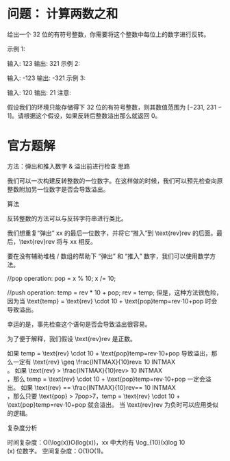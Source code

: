 # 问题： 计算两数之和
给出一个 32 位的有符号整数，你需要将这个整数中每位上的数字进行反转。

示例 1:

输入: 123
输出: 321
 示例 2:

输入: -123
输出: -321
示例 3:

输入: 120
输出: 21
注意:

假设我们的环境只能存储得下 32 位的有符号整数，则其数值范围为 [−231,  231 − 1]。请根据这个假设，如果反转后整数溢出那么就返回 0。
# 官方题解
 
方法：弹出和推入数字 & 溢出前进行检查
思路

我们可以一次构建反转整数的一位数字。在这样做的时候，我们可以预先检查向原整数附加另一位数字是否会导致溢出。

算法

反转整数的方法可以与反转字符串进行类比。

我们想重复“弹出” xx 的最后一位数字，并将它“推入”到 \text{rev}rev 的后面。最后，\text{rev}rev 将与 xx 相反。

要在没有辅助堆栈 / 数组的帮助下 “弹出” 和 “推入” 数字，我们可以使用数学方法。

//pop operation:
pop = x % 10;
x /= 10;

//push operation:
temp = rev * 10 + pop;
rev = temp;
但是，这种方法很危险，因为当 \text{temp} = \text{rev} \cdot 10 + \text{pop}temp=rev⋅10+pop 时会导致溢出。

幸运的是，事先检查这个语句是否会导致溢出很容易。

为了便于解释，我们假设 \text{rev}rev 是正数。

如果 temp = \text{rev} \cdot 10 + \text{pop}temp=rev⋅10+pop 导致溢出，那么一定有 \text{rev} \geq \frac{INTMAX}{10}rev≥ 
10
INTMAX
​	
 。
如果 \text{rev} > \frac{INTMAX}{10}rev> 
10
INTMAX
​	
 ，那么 temp = \text{rev} \cdot 10 + \text{pop}temp=rev⋅10+pop 一定会溢出。
如果 \text{rev} == \frac{INTMAX}{10}rev== 
10
INTMAX
​	
 ，那么只要 \text{pop} > 7pop>7，temp = \text{rev} \cdot 10 + \text{pop}temp=rev⋅10+pop 就会溢出。
当 \text{rev}rev 为负时可以应用类似的逻辑。


复杂度分析

时间复杂度：O(\log(x))O(log(x))，xx 中大约有 \log_{10}(x)log 
10
​	
 (x) 位数字。
空间复杂度：O(1)O(1)。